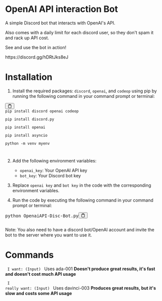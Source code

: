 # OpenAI API interaction Bot

A simple Discord bot that interacts with OpenAI's API.
</p>Also comes with a daily limit for each discord user, so they don't spam it and rack up API cost.

</p></p></p>
See and use the bot in action!</p></p>
https://discord.gg/hDRtJks8eJ
<h1>Installation</h1><ol><li>Install the required packages: <code>discord</code>, <code>openai</code>, and <code>codeop</code> using pip by running the following command in your command prompt or terminal:</li></ol><pre><div class="bg-black mb-4 rounded-md"><div class="flex items-center relative text-gray-200 bg-gray-800 px-4 py-2 text-xs font-sans"><button class="flex ml-auto gap-2"><svg stroke="currentColor" fill="none" stroke-width="2" viewBox="0 0 24 24" stroke-linecap="round" stroke-linejoin="round" class="h-4 w-4" height="1em" width="1em" xmlns="http://www.w3.org/2000/svg"><path d="M16 4h2a2 2 0 0 1 2 2v14a2 2 0 0 1-2 2H6a2 2 0 0 1-2-2V6a2 2 0 0 1 2-2h2"></path><rect x="8" y="2" width="8" height="4" rx="1" ry="1"></rect></svg></button></div><div class="p-4 overflow-y-auto"><code class="!whitespace-pre hljs">pip install discord openai codeop</p>pip install discord.py</p>pip install openai
</p>pip install asyncio</p>python -m venv myenv</p>
</code></div></div></pre><ol start="2"><li><p>Add the following environment variables:</p><ul><li><code>openai_key</code>: Your OpenAI API key</li><li><code>bot_key</code>: Your Discord bot key</li></ul></li><li><p>Replace <code>openai key</code> and <code>bot key</code> in the code with the corresponding environment variables.</p></li><li><p>Run the code by executing the following command in your command prompt or terminal:</li></ol><pre><div class="bg-black mb-4 rounded-md"><div class="flex items-center relative text-gray-200 bg-gray-800 px-4 py-2 text-xs font-sans"><span class="">python OpenaiAPI-Disc-Bot.py</span><button class="flex ml-auto gap-2"><svg stroke="currentColor" fill="none" stroke-width="2" viewBox="0 0 24 24" stroke-linecap="round" stroke-linejoin="round" class="h-4 w-4" height="1em" width="1em" xmlns="http://www.w3.org/2000/svg"><path d="M16 4h2a2 2 0 0 1 2 2v14a2 2 0 0 1-2 2H6a2 2 0 0 1-2-2V6a2 2 0 0 1 2-2h2"></path><rect x="8" y="2" width="8" height="4" rx="1" ry="1"></rect></svg></button></div><div class="p-4 overflow-y-auto"><code class="!whitespace-pre hljs language-css"><span class="hljs-selector-tag"></span><span class="hljs-selector-class"></span>
</code></div></div></pre><p>Note: You also need to have a discord bot/OpenAI account and invite the bot to the server where you want to use it.</p></div>

# Commands

<code> I want: (Input) </code> Uses ada-001    <b>Doesn't produce great results, it's fast and doesn't cost much API usage</b> </p>
<code> I really want: (Input) </code> Uses davinci-003    <b>Produces great results, but it's slow and costs some API usage</b>
